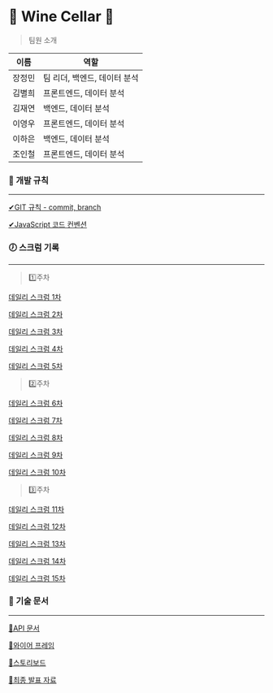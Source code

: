 # 🍷 Wine Cellar 🍷

>팀원 소개

| 이름 | 역할 |
| ------ | ------ |
| 장정민 | 팀 리더, 백엔드, 데이터 분석 |
| 김별희 | 프론트엔드, 데이터 분석 |
| 김재연 | 백엔드, 데이터 분석 |
| 이영우 | 프론트엔드, 데이터 분석 |
| 이하은 | 백엔드, 데이터 분석 |
| 조인철 | 프론트엔드, 데이터 분석 |

### 🏁 개발 규칙    
---

[✔GIT 규칙 - commit, branch](https://capable-puma-504.notion.site/GIT-commit-branch-2056d8bd6fb64b5fa02a85f24fa3fbec)

[✔JavaScript 코드 컨벤션](https://capable-puma-504.notion.site/JavaScript-c4296ab1cf834f5bbb70acb4a4d1f048)



### 🕖 스크럼 기록
----
>1️⃣주차


[데일리 스크럼 1차](https://kdt-gitlab.elice.io/ai_track/class_04/data_project/team5/data_project_Team5/-/wikis/%EC%8A%A4%ED%81%AC%EB%9F%BC_0419)

[데일리 스크럼 2차](https://kdt-gitlab.elice.io/ai_track/class_04/data_project/team5/data_project_Team5/-/wikis/%EC%8A%A4%ED%81%AC%EB%9F%BC_0420)

[데일리 스크럼 3차](https://kdt-gitlab.elice.io/ai_track/class_04/data_project/team5/data_project_Team5/-/wikis/%EC%8A%A4%ED%81%AC%EB%9F%BC_0421)

[데일리 스크럼 4차](https://kdt-gitlab.elice.io/ai_track/class_04/data_project/team5/data_project_Team5/-/wikis/%EC%8A%A4%ED%81%AC%EB%9F%BC_0422)

[데일리 스크럼 5차](https://kdt-gitlab.elice.io/ai_track/class_04/data_project/team5/data_project_Team5/-/wikis/%EC%8A%A4%ED%81%AC%EB%9F%BC_0423)


>2️⃣주차


[데일리 스크럼 6차](https://kdt-gitlab.elice.io/ai_track/class_04/data_project/team5/data_project_Team5/-/wikis/%EC%8A%A4%ED%81%AC%EB%9F%BC_0426)

[데일리 스크럼 7차](https://kdt-gitlab.elice.io/ai_track/class_04/data_project/team5/data_project_Team5/-/wikis/%EC%8A%A4%ED%81%AC%EB%9F%BC_0427)

[데일리 스크럼 8차](https://kdt-gitlab.elice.io/ai_track/class_04/data_project/team5/data_project_Team5/-/wikis/%EC%8A%A4%ED%81%AC%EB%9F%BC_0428)

[데일리 스크럼 9차](https://kdt-gitlab.elice.io/ai_track/class_04/data_project/team5/data_project_Team5/-/wikis/%EC%8A%A4%ED%81%AC%EB%9F%BC_0429)

[데일리 스크럼 10차](https://kdt-gitlab.elice.io/ai_track/class_04/data_project/team5/data_project_Team5/-/wikis/%EC%8A%A4%ED%81%AC%EB%9F%BC_0430)


>3️⃣주차


[데일리 스크럼 11차](https://kdt-gitlab.elice.io/ai_track/class_04/data_project/team5/data_project_Team5/-/wikis/%EC%8A%A4%ED%81%AC%EB%9F%BC_0503)

[데일리 스크럼 12차](https://kdt-gitlab.elice.io/ai_track/class_04/data_project/team5/data_project_Team5/-/wikis/%EC%8A%A4%ED%81%AC%EB%9F%BC_0504)

[데일리 스크럼 13차](https://kdt-gitlab.elice.io/ai_track/class_04/data_project/team5/data_project_Team5/-/wikis/%EC%8A%A4%ED%81%AC%EB%9F%BC_0505)

[데일리 스크럼 14차](https://kdt-gitlab.elice.io/ai_track/class_04/data_project/team5/data_project_Team5/-/wikis/%EC%8A%A4%ED%81%AC%EB%9F%BC_0506)

[데일리 스크럼 15차](https://kdt-gitlab.elice.io/ai_track/class_04/data_project/team5/data_project_Team5/-/wikis/%EC%8A%A4%ED%81%AC%EB%9F%BC_0507)

### 🏁 기술 문서
---
[🔎API 문서](http://elice-kdt-ai-4th-team05.elicecoding.com:5000/docs/)

[🔎와이어 프레임](https://www.figma.com/file/JJqacPQU6LkRLPXXzR1Ocx/%EC%97%98%EB%A6%AC%EC%8A%A4-2%EC%B0%A8-%ED%94%84%EB%A1%9C%EC%A0%9D%ED%8A%B8?node-id=27%3A11)

[🔎스토리보드](https://capable-puma-504.notion.site/f824521c062c435ca750216dc32aa3f3)

[🔎최종 발표 자료](https://capable-puma-504.notion.site/21d96e891cbb4bf0893602943e094221)
